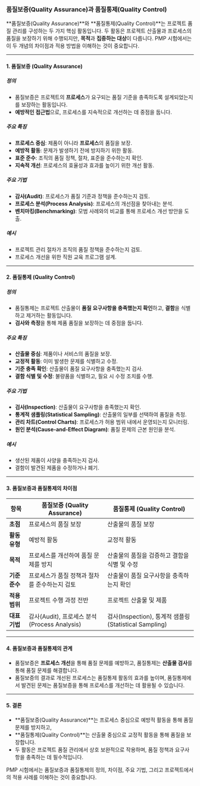 ### 품질보증(Quality Assurance)과 품질통제(Quality Control)

**품질보증(Quality Assurance)**와 **품질통제(Quality Control)**는 프로젝트 품질 관리를 구성하는 두 가지 핵심 활동입니다. 두 활동은 프로젝트 산출물과 프로세스의 품질을 보장하기 위해 수행되지만, **목적**과 **집중하는 대상**이 다릅니다. PMP 시험에서는 이 두 개념의 차이점과 적용 방법을 이해하는 것이 중요합니다.

---

#### 1. 품질보증 (Quality Assurance)

##### 정의
- 품질보증은 프로젝트의 **프로세스**가 요구되는 품질 기준을 충족하도록 설계되었는지를 보장하는 활동입니다.
- **예방적인 접근법**으로, 프로세스를 지속적으로 개선하는 데 중점을 둡니다.

##### 주요 특징
- **프로세스 중심**: 제품이 아니라 **프로세스**의 품질을 보장.
- **예방적 활동**: 문제가 발생하기 전에 방지하기 위한 활동.
- **표준 준수**: 조직의 품질 정책, 절차, 표준을 준수하는지 확인.
- **지속적 개선**: 프로세스의 효율성과 효과를 높이기 위한 개선 활동.

##### 주요 기법
- **감사(Audit)**: 프로세스가 품질 기준과 정책을 준수하는지 검토.
- **프로세스 분석(Process Analysis)**: 프로세스의 개선점을 찾아내는 분석.
- **벤치마킹(Benchmarking)**: 모범 사례와의 비교를 통해 프로세스 개선 방안을 도출.

##### 예시
- 프로젝트 관리 절차가 조직의 품질 정책을 준수하는지 검토.
- 프로세스 개선을 위한 직원 교육 프로그램 설계.

---

#### 2. 품질통제 (Quality Control)

##### 정의
- 품질통제는 프로젝트 산출물이 **품질 요구사항을 충족했는지 확인**하고, **결함**을 식별하고 제거하는 활동입니다.
- **검사와 측정**을 통해 제품 품질을 보장하는 데 중점을 둡니다.

##### 주요 특징
- **산출물 중심**: 제품이나 서비스의 품질을 보장.
- **교정적 활동**: 이미 발생한 문제를 식별하고 수정.
- **기준 충족 확인**: 산출물이 품질 요구사항을 충족했는지 검사.
- **결함 식별 및 수정**: 불량품을 식별하고, 필요 시 수정 조치를 수행.

##### 주요 기법
- **검사(Inspection)**: 산출물이 요구사항을 충족했는지 확인.
- **통계적 샘플링(Statistical Sampling)**: 산출물의 일부를 선택하여 품질을 측정.
- **관리 차트(Control Charts)**: 프로세스가 허용 범위 내에서 운영되는지 모니터링.
- **원인 분석(Cause-and-Effect Diagram)**: 품질 문제의 근본 원인을 분석.

##### 예시
- 생산된 제품이 사양을 충족하는지 검사.
- 결함이 발견된 제품을 수정하거나 폐기.

---

#### 3. 품질보증과 품질통제의 차이점

| **항목**              | **품질보증 (Quality Assurance)**                          | **품질통제 (Quality Control)**                          |
|-----------------------|----------------------------------------------------------|--------------------------------------------------------|
| **초점**              | 프로세스의 품질 보장                                        | 산출물의 품질 보장                                       |
| **활동 유형**          | 예방적 활동                                                | 교정적 활동                                              |
| **목적**              | 프로세스를 개선하여 품질 문제를 방지                        | 산출물의 품질을 검증하고 결함을 식별 및 수정              |
| **기준 준수**          | 프로세스가 품질 정책과 절차를 준수하는지 검토               | 산출물이 품질 요구사항을 충족하는지 확인                 |
| **적용 범위**          | 프로젝트 수행 과정 전반                                    | 프로젝트 산출물 및 제품                                   |
| **대표 기법**          | 감사(Audit), 프로세스 분석(Process Analysis)               | 검사(Inspection), 통계적 샘플링(Statistical Sampling)    |

---

#### 4. 품질보증과 품질통제의 관계

- 품질보증은 **프로세스 개선**을 통해 품질 문제를 예방하고, 품질통제는 **산출물 검사**를 통해 품질 문제를 해결합니다.
- 품질보증의 결과로 개선된 프로세스는 품질통제 활동의 효과를 높이며, 품질통제에서 발견된 문제는 품질보증을 통해 프로세스를 개선하는 데 활용될 수 있습니다.

---

#### 5. 결론

- **품질보증(Quality Assurance)**는 프로세스 중심으로 예방적 활동을 통해 품질 문제를 방지하고,
- **품질통제(Quality Control)**는 산출물 중심으로 교정적 활동을 통해 품질을 보장합니다.
- 두 활동은 프로젝트 품질 관리에서 상호 보완적으로 작용하며, 품질 정책과 요구사항을 충족하는 데 필수적입니다.

PMP 시험에서는 품질보증과 품질통제의 정의, 차이점, 주요 기법, 그리고 프로젝트에서의 적용 사례를 이해하는 것이 중요합니다.
